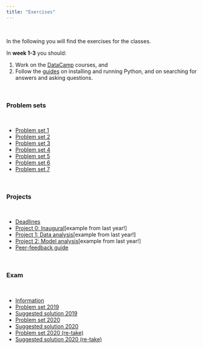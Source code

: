 ```yaml
---
title: "Exercises"
---
```


&nbsp;

In the following you will find the exercises for the classes. 

In **week 1-3** you should:

1. Work on the [DataCamp](https://www.datacamp.com/home) courses, and 
2. Follow the [guides](/guides) on installing and running Python, and on searching for answers and asking questions.

&nbsp;

### Problem sets

&nbsp;

* [Problem set 1](/exercises/problem_set_1)
* [Problem set 2](/exercises/problem_set_2)
* [Problem set 3](/exercises/problem_set_3)
* [Problem set 4](/exercises/problem_set_4)
* [Problem set 5](/exercises/problem_set_5)
* [Problem set 6](/exercises/problem_set_6)
* [Problem set 7](/exercises/problem_set_7)

&nbsp;

### Projects

&nbsp;

* [Deadlines](https://docs.google.com/spreadsheets/d/1T3g-ltqZNWU_92QEdgSbyzlpUROkMUjVQkqzv6xGDD0/edit?usp=sharing)
* [Project 0: Inaugural](https://nbviewer.jupyter.org/github/NumEconCopenhagen/lectures-2021/blob/master/projects/InauguralProject.pdf)[example from last year!]
* [Project 1: Data analysis](https://nbviewer.jupyter.org/github/NumEconCopenhagen/lectures-2021/blob/master/projects/DataProject.pdf)[example from last year!]
* [Project 2: Model analysis](https://nbviewer.jupyter.org/github/NumEconCopenhagen/lectures-2021/blob/master/projects/ModelProject.pdf)[example from last year!]
* [Peer-feedback guide](https://nbviewer.jupyter.org/github/NumEconCopenhagen/lectures-2021/blob/master/projects/PeerFeedbackGuide.pdf) 

&nbsp;

### Exam

&nbsp;

* [Information](https://nbviewer.jupyter.org/github/NumEconCopenhagen/lectures-2021/blob/master/projects/ExamProject.pdf)
* [Problem set 2019](/exercises/exam_2019)
* [Suggested solution 2019](/exercises/solution_2019)
* [Problem set 2020](/exercises/exam_2020)
* [Suggested solution 2020](/exercises/solution_2020)
* [Problem set 2020 (re-take)](/exercises/re_exam_2020)
* [Suggested solution 2020 (re-take)](/exercises/re_solution_2020)
